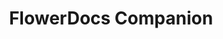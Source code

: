 ---
title: FlowerDocs Companion
image: img/documentation/microsoft.png
Style:
Description : Injecting documents into FlowerDocs from the Microsoft Office suite
StartPage : getting-started
---
